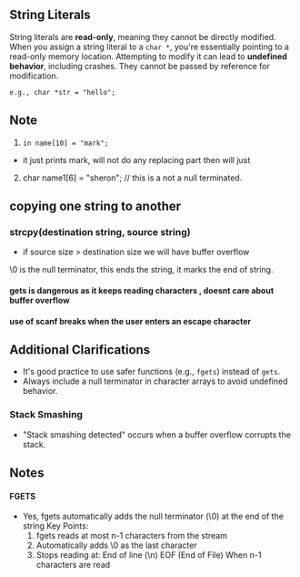 ## String Literals

String literals are **read-only**, meaning they cannot be directly modified. When you assign a string literal to a `char *`, you're essentially pointing to a read-only memory location. Attempting to modify it can lead to **undefined behavior**, including crashes. They cannot be passed by reference for modification.
```
e.g., char *str = "hello";
```

## Note

1. ``` in name[10] = "mark"; ```

- it just prints mark, will not do any replacing part then will just 

2. char name1[6] = "sheron"; // this is a not a null terminated.



## copying one string to another 

### strcpy(destination string, source string)
- if source size > destination size we will have buffer overflow

\0 is the null terminator, this ends the string, it marks the end of string.



#### gets is dangerous as it keeps reading characters , doesnt care about buffer overflow

#### use of scanf breaks when the user enters an escape character

## Additional Clarifications
- It's good practice to use safer functions (e.g., `fgets`) instead of `gets`.
- Always include a null terminator in character arrays to avoid undefined behavior.

### Stack Smashing
- "Stack smashing detected" occurs when a buffer overflow corrupts the stack.


## Notes


#### FGETS
- Yes, fgets automatically adds the null terminator (\0) at the end of the string
Key Points:
    1. fgets reads at most n-1 characters from the stream
    2. Automatically adds \0 as the last character
    3. Stops reading at:
        End of line (\n)
        EOF (End of File)
        When n-1 characters are read



